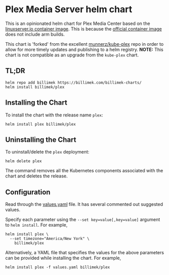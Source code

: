 # Plex Media Server helm chart

This is an opinionated helm chart for Plex Media Center based on the [linuxserver.io container image](https://hub.docker.com/r/linuxserver/plex/). This is because the [official container image](https://hub.docker.com/r/plexinc/pms-docker/) does not include arm builds.

This chart is 'forked' from the excellent [munnerz/kube-plex](https://github.com/munnerz/kube-plex) repo in order to allow for more timely updates and publishing to a helm registry.  **NOTE:** This chart is not compatible as an upgrade from the `kube-plex` chart.

## TL;DR

```shell
helm repo add billimek https://billimek.com/billimek-charts/
helm install billimek/plex
```

## Installing the Chart

To install the chart with the release name `plex`:

```console
helm install plex billimek/plex
```

## Uninstalling the Chart

To uninstall/delete the `plex` deployment:

```console
helm delete plex
```

The command removes all the Kubernetes components associated with the chart and deletes the release.

## Configuration

Read through the [values.yaml](https://github.com/billimek/billimek-charts/blob/master/charts/plex/values.yaml) file. It has several commented out suggested values.

Specify each parameter using the `--set key=value[,key=value]` argument to `helm install`. For example,

```console
helm install plex \
  --set timezone="America/New York" \
    billimek/plex
```

Alternatively, a YAML file that specifies the values for the above parameters can be provided while installing the chart. For example,

```console
helm install plex -f values.yaml billimek/plex
```
